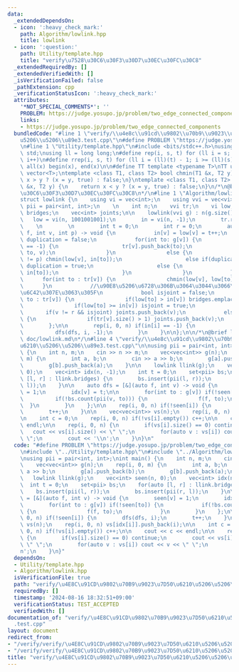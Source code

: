 ```yaml
---
data:
  _extendedDependsOn:
  - icon: ':heavy_check_mark:'
    path: Algorithm/lowlink.hpp
    title: lowlink
  - icon: ':question:'
    path: Utility/template.hpp
    title: "verify\u7528\u30C6\u30F3\u30D7\u30EC\u30FC\u30C8"
  _extendedRequiredBy: []
  _extendedVerifiedWith: []
  _isVerificationFailed: false
  _pathExtension: cpp
  _verificationStatusIcon: ':heavy_check_mark:'
  attributes:
    '*NOT_SPECIAL_COMMENTS*': ''
    PROBLEM: https://judge.yosupo.jp/problem/two_edge_connected_components
    links:
    - https://judge.yosupo.jp/problem/two_edge_connected_components
  bundledCode: "#line 1 \"verify/\\u4e8c\\u91cd\\u9802\\u70b9\\u9023\\u7d50\\u6210\\\
    u5206\\u5206\\u89e3.test.cpp\"\n#define PROBLEM \"https://judge.yosupo.jp/problem/two_edge_connected_components\"\
    \n#line 1 \"Utility/template.hpp\"\n#include <bits/stdc++.h>\nusing namespace\
    \ std;\nusing ll = long long;\n#define rep(i, s, t) for (ll i = s; i < (ll)(t);\
    \ i++)\n#define rrep(i, s, t) for (ll i = (ll)(t) - 1; i >= (ll)(s); i--)\n#define\
    \ all(x) begin(x), end(x)\n\n#define TT template <typename T>\nTT using vec =\
    \ vector<T>;\ntemplate <class T1, class T2> bool chmin(T1 &x, T2 y) {\n    return\
    \ x > y ? (x = y, true) : false;\n}\ntemplate <class T1, class T2> bool chmax(T1\
    \ &x, T2 y) {\n    return x < y ? (x = y, true) : false;\n}\n/*\n@brief verify\u7528\
    \u30C6\u30F3\u30D7\u30EC\u30FC\u30C8\n*/\n#line 1 \"Algorithm/lowlink.hpp\"\n\
    struct lowlink {\n    using vi = vec<int>;\n    using vvi = vec<vi>;\n    using\
    \ pii = pair<int, int>;\n    \n    int n;\n    vvi tr;\n    vi low, in;\n    vec<pii>\
    \ bridges;\n    vec<int> joints;\n\n    lowlink(vvi g) : n(g.size()) {\n     \
    \   low = vi(n, 1001001001);\n        in = vi(n, -1);\n        tr.resize(n);\n\
    \    \n        \n        int t = 0;\n        int r = 0;\n        auto dfs = [&](auto\
    \ f, int v, int p) -> void {\n            in[v] = low[v] = t++;\n            bool\
    \ duplication = false;\n            for(int to: g[v]) {\n                if(in[to]\
    \ == -1) {\n                    tr[v].push_back(to);\n                    f(f,\
    \ to, v);\n                }\n                else {\n                    if(to\
    \ != p) chmin(low[v], in[to]);\n                    else if(duplication == false)\
    \ duplication = true;\n                    else {\n                        chmin(low[v],\
    \ in[to]);\n                    }\n                }\n            }\n\n      \
    \      for(int to : tr[v]) {\n                chmin(low[v], low[to]);\n      \
    \      }\n            //\u90E8\u5206\u6728\u306B\u3064\u3044\u3066\u3001low/in\u304C\
    \u6C42\u307E\u3063\u305F\n            bool isjoint = false;\n            for(int\
    \ to : tr[v]) {\n                if(low[to] > in[v]) bridges.emplace_back(v, to);\n\
    \                if(low[to] >= in[v]) isjoint = true;\n            }\n\n     \
    \       if(v != r && isjoint) joints.push_back(v);\n            else if(v == r)\
    \ {\n                if(tr[v].size() > 1) joints.push_back(v);\n            }\n\
    \        };\n\n        rep(i, 0, n) if(in[i] == -1) {\n            r = i;\n  \
    \          dfs(dfs, i, -1);\n        }\n    }\n\n};\n\n/*\n@brief lowlink\n@docs\
    \ doc/lowlink.md\n*/\n#line 4 \"verify/\\u4e8c\\u91cd\\u9802\\u70b9\\u9023\\u7d50\\\
    u6210\\u5206\\u5206\\u89e3.test.cpp\"\n\nusing pii = pair<int, int>;\nint main()\
    \ {\n    int n, m;\n    cin >> n >> m;\n    vec<vec<int>> g(n);\n    rep(i, 0,\
    \ m) {\n        int a, b;\n        cin >> a >> b;\n        g[a].push_back(b);\n\
    \        g[b].push_back(a);\n    }\n\n    lowlink llink(g);\n    vec<int> seen(n,\
    \ 0);\n    vec<int> idx(n, -1);\n    int t = 0;\n    set<pii> bs;\n    for(auto\
    \ [l, r] : llink.bridges) {\n        bs.insert(pii(l, r));\n        bs.insert(pii(r,\
    \ l));\n    }\n\n    auto dfs = [&](auto f, int v) -> void {\n        seen[v]\
    \ = 1;\n        idx[v] = t;\n\n        for(int to : g[v]) if(!seen[to]) {\n  \
    \          if(!bs.count(pii(v, to))) {\n                f(f, to);\n          \
    \  }\n        }\n    };\n\n    rep(i, 0, n) if(!seen[i]) {\n        dfs(dfs, i);\n\
    \        t++;\n    }\n\n    vec<vec<int>> vs(n);\n    rep(i, 0, n) vs[idx[i]].push_back(i);\n\
    \n    int c = 0;\n    rep(i, 0, n) if(!vs[i].empty()) c++;\n\n    cout << c <<\
    \ endl;\n\n    rep(i, 0, n) {\n        if(vs[i].size() == 0) continue;\n     \
    \   cout << vs[i].size() << \" \";\n        for(auto v : vs[i]) cout << v << \"\
    \ \";\n        cout << '\\n';\n    }\n}\n"
  code: "#define PROBLEM \"https://judge.yosupo.jp/problem/two_edge_connected_components\"\
    \n#include \"../Utility/template.hpp\"\n#include \"../Algorithm/lowlink.hpp\"\n\
    \nusing pii = pair<int, int>;\nint main() {\n    int n, m;\n    cin >> n >> m;\n\
    \    vec<vec<int>> g(n);\n    rep(i, 0, m) {\n        int a, b;\n        cin >>\
    \ a >> b;\n        g[a].push_back(b);\n        g[b].push_back(a);\n    }\n\n \
    \   lowlink llink(g);\n    vec<int> seen(n, 0);\n    vec<int> idx(n, -1);\n  \
    \  int t = 0;\n    set<pii> bs;\n    for(auto [l, r] : llink.bridges) {\n    \
    \    bs.insert(pii(l, r));\n        bs.insert(pii(r, l));\n    }\n\n    auto dfs\
    \ = [&](auto f, int v) -> void {\n        seen[v] = 1;\n        idx[v] = t;\n\n\
    \        for(int to : g[v]) if(!seen[to]) {\n            if(!bs.count(pii(v, to)))\
    \ {\n                f(f, to);\n            }\n        }\n    };\n\n    rep(i,\
    \ 0, n) if(!seen[i]) {\n        dfs(dfs, i);\n        t++;\n    }\n\n    vec<vec<int>>\
    \ vs(n);\n    rep(i, 0, n) vs[idx[i]].push_back(i);\n\n    int c = 0;\n    rep(i,\
    \ 0, n) if(!vs[i].empty()) c++;\n\n    cout << c << endl;\n\n    rep(i, 0, n)\
    \ {\n        if(vs[i].size() == 0) continue;\n        cout << vs[i].size() <<\
    \ \" \";\n        for(auto v : vs[i]) cout << v << \" \";\n        cout << '\\\
    n';\n    }\n}"
  dependsOn:
  - Utility/template.hpp
  - Algorithm/lowlink.hpp
  isVerificationFile: true
  path: "verify/\u4E8C\u91CD\u9802\u70B9\u9023\u7D50\u6210\u5206\u5206\u89E3.test.cpp"
  requiredBy: []
  timestamp: '2024-08-16 18:32:51+09:00'
  verificationStatus: TEST_ACCEPTED
  verifiedWith: []
documentation_of: "verify/\u4E8C\u91CD\u9802\u70B9\u9023\u7D50\u6210\u5206\u5206\u89E3\
  .test.cpp"
layout: document
redirect_from:
- "/verify/verify/\u4E8C\u91CD\u9802\u70B9\u9023\u7D50\u6210\u5206\u5206\u89E3.test.cpp"
- "/verify/verify/\u4E8C\u91CD\u9802\u70B9\u9023\u7D50\u6210\u5206\u5206\u89E3.test.cpp.html"
title: "verify/\u4E8C\u91CD\u9802\u70B9\u9023\u7D50\u6210\u5206\u5206\u89E3.test.cpp"
---
```

